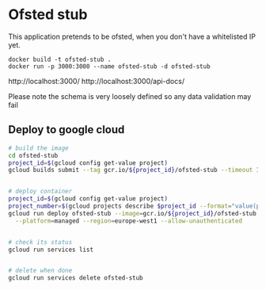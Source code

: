 # Ofsted stub

This application pretends to be ofsted, when you don't have a whitelisted IP yet.

```
docker build -t ofsted-stub .
docker run -p 3000:3000 --name ofsted-stub -d ofsted-stub
```

http://localhost:3000/
http://localhost:3000/api-docs/

Please note the schema is very loosely defined so any data validation may fail

## Deploy to google cloud

```sh
# build the image
cd ofsted-stub
project_id=$(gcloud config get-value project)
gcloud builds submit --tag gcr.io/${project_id}/ofsted-stub --timeout 15m


# deploy container
project_id=$(gcloud config get-value project)
project_number=$(gcloud projects describe $project_id --format="value(projectNumber)")
gcloud run deploy ofsted-stub --image=gcr.io/${project_id}/ofsted-stub \
  --platform=managed --region=europe-west1 --allow-unauthenticated


# check its status
gcloud run services list


# delete when done
gcloud run services delete ofsted-stub
```

